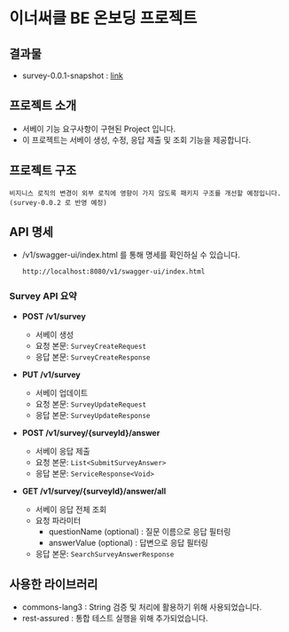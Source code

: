 # 이너써클 BE 온보딩 프로젝트

## 결과물

- survey-0.0.1-snapshot :  [link](https://drive.google.com/file/d/1bApriMoOtBiOqIos_ZoUDWulUqX9LOQ1/view?usp=sharing)

## 프로젝트 소개

- 서베이 기능 요구사항이 구현된 Project 입니다.
- 이 프로젝트는 서베이 생성, 수정, 응답 제출 및 조회 기능을 제공합니다.

## 프로젝트 구조

```
비지니스 로직의 변경이 외부 로직에 영향이 가지 않도록 패키지 구조를 개선할 예정입니다.
(survey-0.0.2 로 반영 예정)
```

## API 명세

- /v1/swagger-ui/index.html 를 통해 명세를 확인하실 수 있습니다.
  ```html
  http://localhost:8080/v1/swagger-ui/index.html
  ```

### Survey API 요약

- **POST /v1/survey**
  - 서베이 생성
  - 요청 본문: `SurveyCreateRequest`
  - 응답 본문: `SurveyCreateResponse`

- **PUT /v1/survey**
  - 서베이 업데이트
  - 요청 본문: `SurveyUpdateRequest`
  - 응답 본문: `SurveyUpdateResponse`

- **POST /v1/survey/{surveyId}/answer**
  - 서베이 응답 제출
  - 요청 본문: `List<SubmitSurveyAnswer>`
  - 응답 본문: `ServiceResponse<Void>`

- **GET /v1/survey/{surveyId}/answer/all**
  - 서베이 응답 전체 조회
  - 요청 파라미터
      - questionName (optional) : 질문 이름으로 응답 필터링
      - answerValue (optional) : 답변으로 응답 필터링
  - 응답 본문: `SearchSurveyAnswerResponse`

## 사용한 라이브러리

- commons-lang3 : String 검증 및 처리에 활용하기 위해 사용되었습니다.
- rest-assured : 통합 테스트 실행을 위해 추가되었습니다.